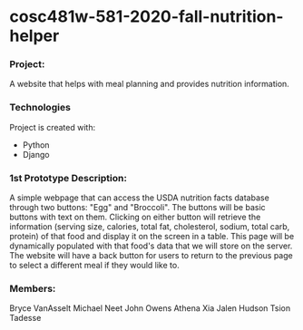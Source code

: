 # cosc481w-581-2020-fall-nutrition-helper

### Project:
A website that helps with meal planning and provides nutrition information.


### Technologies 
Project is created with:
* Python
* Django

### 1st Prototype Description:
A simple webpage that can access the USDA nutrition facts database through two buttons: "Egg" and "Broccoli". The buttons will be basic buttons with text on them. Clicking on either button will retrieve the information (serving size, calories, total fat, cholesterol, sodium, total carb, protein) of that food and display it on the screen in a table. This page will be dynamically populated with that food's data that we will store on the server. The website will have a back button for users to return to the previous page to select a different meal if they would like to.


### Members:
Bryce VanAsselt
Michael Neet
John Owens
Athena Xia
Jalen Hudson
Tsion Tadesse
